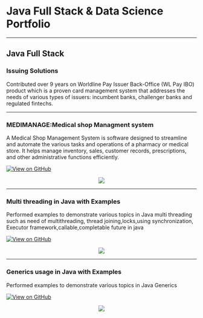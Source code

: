 # Java Full Stack & Data Science Portfolio
---
## Java Full Stack

### Issuing Solutions

Contributed over 9 years on Worldline Pay Issuer Back-Office (WL Pay IBO) product which is a proven card management system that addresses the needs of various types of issuers: incumbent banks, challenger banks and regulated fintechs.

---

### MEDIMANAGE:Medical shop Managment system

A Medical Shop Management System is software designed to streamline and automate the various tasks and operations of a pharmacy or medical store.
It helps manage inventory, sales, customer records, prescriptions, and other administrative functions efficiently.

[![View on GitHub](https://img.shields.io/badge/GitHub-View_on_GitHub-blue?logo=GitHub)](https://github.com/dhawaldethe/MEDIMANAGE.git)

<center><img src="images/medical_shop_management.png"/></center>

---

### Multi threading in Java with Examples

Performed examples to demonstrate various topics in Java multi threading such as need of multithreading, thread joining,locks,using synchronization, Executor framework,callable,completable future in java

[![View on GitHub](https://img.shields.io/badge/GitHub-View_on_GitHub-blue?logo=GitHub)](https://github.com/dhawaldethe/multithreadexamples.git)

<center><img src="images/java_multi_threading.jpg"/></center>

---
### Generics usage in Java with Examples

Performed examples to demonstrate various topics in Java Generics

[![View on GitHub](https://img.shields.io/badge/GitHub-View_on_GitHub-blue?logo=GitHub)](https://github.com/dhawaldethe/generics_examples.git)


<center><img src="images/java_generics.jpg"/></center>
